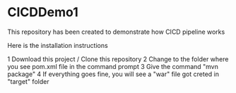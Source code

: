 # CICDDemo1
This repository has been created to demonstrate how CICD pipeline works

Here is the installation instructions

1 Download this project / Clone this repository
2 Change to the folder where you see pom.xml file in the command prompt
3 Give the command "mvn package"
4 If everything goes fine, you will see a "war" file got creted in "target" folder
